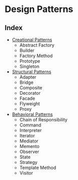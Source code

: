 # Design Patterns

## Index

* [Creational Patterns](./creational.md)
    * Abstract Factory
    * Builder
    * Factory Method
    * Prototype
    * Singleton
* [Structural Patterns](./structural.md)
    * Adapter
    * Bridge
    * Composite
    * Decorator
    * Facade
    * Flyweight
    * Proxy
* [Behavioral Patterns](./behavioral.md)
    * Chain of Responsibility
    * Command
    * Interpreter
    * Iterator
    * Mediator
    * Memento
    * Observer
    * State
    * Strategy
    * Template Method
    * Visitor
